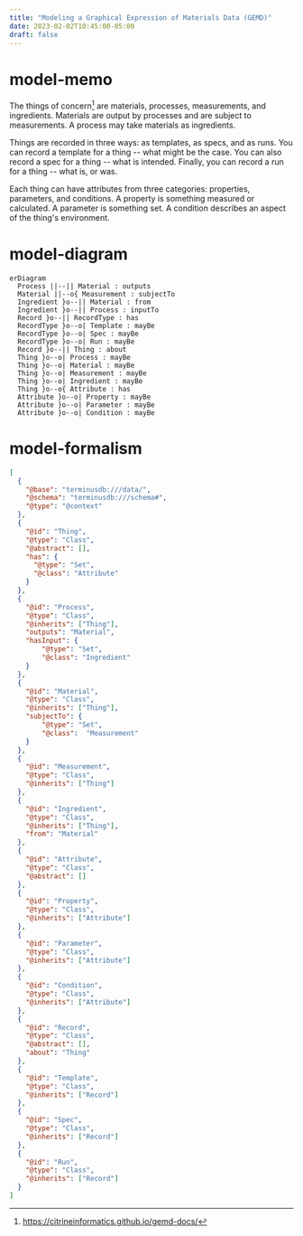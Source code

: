 ```yaml
---
title: "Modeling a Graphical Expression of Materials Data (GEMD)"
date: 2023-02-02T10:45:00-05:00
draft: false
---
```


# model-memo

The things of concern[^1] are materials, processes, measurements, and ingredients.
Materials are output by processes and are subject to measurements.
A process may take materials as ingredients.

Things are recorded in three ways: as templates, as specs, and as runs.
You can record a template for a thing -- what might be the case.
You can also record a spec for a thing -- what is intended.
Finally, you can record a run for a thing -- what is, or was.

Each thing can have attributes from three categories: properties, parameters, and conditions.
A property is something measured or calculated.
A parameter is something set.
A condition describes an aspect of the thing's environment.

# model-diagram

```mermaid
erDiagram
  Process ||--|| Material : outputs
  Material ||--o{ Measurement : subjectTo
  Ingredient }o--|| Material : from
  Ingredient }o--|| Process : inputTo
  Record }o--|| RecordType : has
  RecordType }o--o| Template : mayBe
  RecordType }o--o| Spec : mayBe
  RecordType }o--o| Run : mayBe
  Record }o--|| Thing : about
  Thing }o--o| Process : mayBe
  Thing }o--o| Material : mayBe
  Thing }o--o| Measurement : mayBe
  Thing }o--o| Ingredient : mayBe
  Thing }o--o{ Attribute : has
  Attribute }o--o| Property : mayBe
  Attribute }o--o| Parameter : mayBe
  Attribute }o--o| Condition : mayBe
```

# model-formalism

```json
[
  {
    "@base": "terminusdb:///data/",
    "@schema": "terminusdb:///schema#",
    "@type": "@context"
  },
  {
    "@id": "Thing",
    "@type": "Class",  
    "@abstract": [],
    "has": {
      "@type": "Set",
      "@class": "Attribute"
    }
  },
  {
    "@id": "Process",
    "@type": "Class",  
    "@inherits": ["Thing"],
    "outputs": "Material",
    "hasInput": {
        "@type": "Set",
        "@class": "Ingredient"
    }  
  },
  {
    "@id": "Material",
    "@type": "Class",  
    "@inherits": ["Thing"],
    "subjectTo": {
        "@type": "Set",
        "@class":  "Measurement"
    }
  },
  {
    "@id": "Measurement",
    "@type": "Class",  
    "@inherits": ["Thing"]
  },    
  {
    "@id": "Ingredient",
    "@type": "Class",  
    "@inherits": ["Thing"],
    "from": "Material"  
  },
  {
    "@id": "Attribute",
    "@type": "Class",  
    "@abstract": []
  },
  {
    "@id": "Property",
    "@type": "Class",  
    "@inherits": ["Attribute"]
  }, 
  {
    "@id": "Parameter",
    "@type": "Class",  
    "@inherits": ["Attribute"]
  }, 
  {
    "@id": "Condition",
    "@type": "Class",  
    "@inherits": ["Attribute"]
  },     
  {
    "@id": "Record",
    "@type": "Class",
    "@abstract": [],
    "about": "Thing"  
  },
  {
    "@id": "Template",
    "@type": "Class",
    "@inherits": ["Record"] 
  },
  {
    "@id": "Spec",
    "@type": "Class",
    "@inherits": ["Record"]
  },
  {
    "@id": "Run",
    "@type": "Class",
    "@inherits": ["Record"]
  }        
]
```

[^1]: https://citrineinformatics.github.io/gemd-docs/
